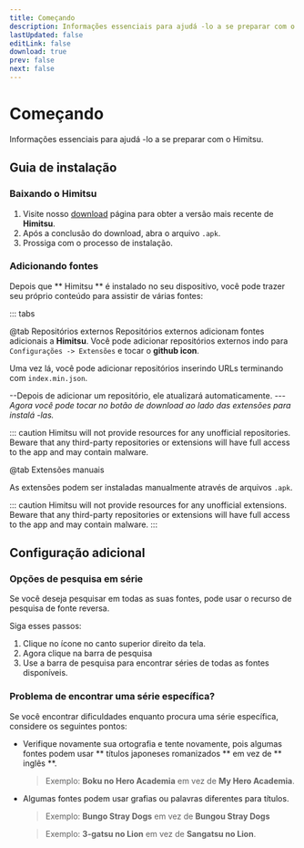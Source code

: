 ```yaml
---
title: Começando
description: Informações essenciais para ajudá -lo a se preparar com o Himitsu.
lastUpdated: false
editLink: false
download: true
prev: false
next: false
---
```




# Começando

Informações essenciais para ajudá -lo a se preparar com o Himitsu.

## Guia de instalação

### Baixando o Himitsu

1. Visite nosso [download](/download/) página para obter a versão mais recente de **Himitsu**.
2. Após a conclusão do download, abra o arquivo `.apk`.
3. Prossiga com o processo de instalação.

### Adicionando fontes

Depois que ** Himitsu ** é instalado no seu dispositivo, você pode trazer seu próprio conteúdo para assistir de várias fontes:


::: tabs

@tab Repositórios externos
Repositórios externos adicionam fontes adicionais a **Himitsu**. Você pode adicionar repositórios externos indo para ``Configurações -> Extensões`` e tocar o **github icon**.

Uma vez lá, você pode adicionar repositórios inserindo URLs terminando com `index.min.json`.

--Depois de adicionar um repositório, ele atualizará automaticamente.
---*Agora você pode tocar no botão de download ao lado das extensões para instalá -las.*

::: caution
Himitsu will not provide resources for any unofficial repositories. Beware that any third-party repositories or extensions will have full access to the app and may contain malware.

@tab Extensões manuais

As extensões podem ser instaladas manualmente através de arquivos `.apk`.

::: caution
Himitsu will not provide resources for any unofficial extensions. Beware that any third-party repositories or extensions will have full access to the app and may contain malware.
:::

## Configuração adicional

### Opções de pesquisa em série

Se você deseja pesquisar em todas as suas fontes, pode usar o recurso de pesquisa de fonte reversa.

Siga esses passos:

1. Clique no ícone no canto superior direito da tela.
1. Agora clique na barra de pesquisa
1. Use a barra de pesquisa para encontrar séries de todas as fontes disponíveis.

### Problema de encontrar uma série específica?

Se você encontrar dificuldades enquanto procura uma série específica, considere os seguintes pontos:

* Verifique novamente sua ortografia e tente novamente, pois algumas fontes podem usar ** títulos japoneses romanizados ** em vez de ** inglês **.
  > Exemplo: **Boku no Hero Academia** em vez de **My Hero Academia**.

* Algumas fontes podem usar grafias ou palavras diferentes para títulos.
  > Exemplo: **Bungo Stray Dogs** em vez de **Bungou Stray Dogs**

  > Exemplo: **3-gatsu no Lion** em vez de **Sangatsu no Lion**.

